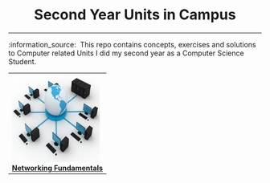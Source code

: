 <h1 align="center">Second Year Units in Campus</h1>
<hr/>
:information_source: &nbsp;This repo contains concepts, exercises and solutions to Computer related Units I did my second year as a Computer Science Student.

<table>
<tr>
<td><img src="./docs/images/networking.jpeg" width="175px;" height="175px;" alt="networking-fundmentals"/><br /><b><a href="./0x01-COMP_215/README.md">Networking Fundamentals</a></b></a></td>
</tr>
</table>

 